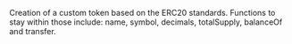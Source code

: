 Creation of a custom token based on the ERC20 standards. Functions to stay within those include: name, symbol, decimals, totalSupply, balanceOf and transfer.
